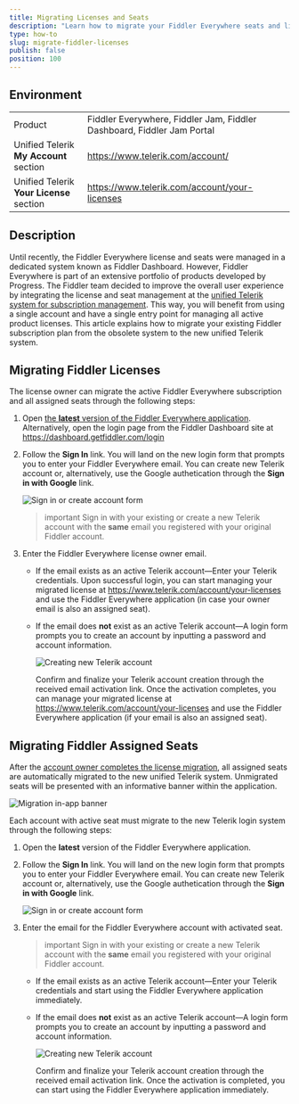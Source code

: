 ```yaml
---
title: Migrating Licenses and Seats
description: "Learn how to migrate your Fiddler Everywhere seats and licenses from the obsolete Fiddler dashboard site to the Telerik administrative panel."
type: how-to
slug: migrate-fiddler-licenses
publish: false
position: 100
---
```



## Environment

|   |   |
|---|---|
| Product | Fiddler Everywhere, Fiddler Jam, Fiddler Dashboard, Fiddler Jam Portal |
| Unified Telerik **My Account** section | https://www.telerik.com/account/ |
| Unified Telerik **Your License** section | https://www.telerik.com/account/your-licenses |

## Description


Until recently, the Fiddler Everywhere license and seats were managed in a dedicated system known as Fiddler Dashboard. However, Fiddler Everywhere is part of an extensive portfolio of products developed by Progress. The Fiddler team decided to improve the overall user experience by integrating the license and seat management at the [unified Telerik system for subscription management](https://www.telerik.com/account/). This way, you will benefit from using a single account and have a single entry point for managing all active product licenses. This article explains how to migrate your existing Fiddler subscription plan from the obsolete system to the new unified Telerik system.


## Migrating Fiddler Licenses

The license owner can migrate the active Fiddler Everywhere subscription and all assigned seats through the following steps:

1. Open [the **latest** version of the Fiddler Everywhere application](https://www.telerik.com/download/fiddler-everywhere). Alternatively, open the login page from the Fiddler Dashboard site at https://dashboard.getfiddler.com/login 

1. Follow the **Sign In** link. You will land on the new login form that prompts you to enter your Fiddler Everywhere email.  You can create new Telerik account or, alternatively, use the Google authetication through the **Sign in with Google** link.

    ![Sign in or create account form](./images/migrate/migration_steps_signin_or_create_001.png)

    >important Sign in with your existing or create a new Telerik account with the **same** email you registered with your original Fiddler account.

1. Enter the Fiddler Everywhere license owner email.

    * If the email exists as an active Telerik account&mdash;Enter your Telerik credentials. Upon successful login, you can start managing your migrated license at https://www.telerik.com/account/your-licenses and use the Fiddler Everywhere application (in case your owner email is also an assigned seat).

    * If the email does **not** exist as an active Telerik account&mdash;A login form prompts you to create an account by inputting a password and account information. 

        ![Creating new Telerik account](./images/migrate/migration_steps_login_003_create_account.png)

        Confirm and finalize your Telerik account creation through the received email activation link. Once the activation completes, you can manage your migrated license at https://www.telerik.com/account/your-licenses and use the Fiddler Everywhere application (if your email is also an assigned seat).


## Migrating Fiddler Assigned Seats

After the [account owner completes the license migration](#migrating-fiddler-licenses), all assigned seats are automatically migrated to the new unified Telerik system. Unmigrated seats will be presented with an informative banner within the application.

![Migration in-app banner](./images/migrate/migration_banner.png)


Each account with active seat must migrate to the new Telerik login system through the following steps:

1. Open the **latest** version of the Fiddler Everywhere application.

1. Follow the **Sign In** link. You will land on the new login form that prompts you to enter your Fiddler Everywhere email. You can create new Telerik account or, alternatively, use the Google authetication through the **Sign in with Google** link.

    ![Sign in or create account form](./images/migrate/migration_steps_signin_or_create_001.png)

1. Enter the email for the Fiddler Everywhere account with activated seat.

    >important Sign in with your existing or create a new Telerik account with the **same** email you registered with your original Fiddler account.

    * If the email exists as an active Telerik account&mdash;Enter your Telerik credentials and start using the Fiddler Everywhere application immediately.

    * If the email does **not** exist as an active Telerik account&mdash;A login form prompts you to create an account by inputting a password and account information.

        ![Creating new Telerik account](./images/migrate/migration_steps_login_003_create_account.png)

        Confirm and finalize your Telerik account creation through the received email activation link. Once the activation is completed, you can start using the Fiddler Everywhere application immediately.
